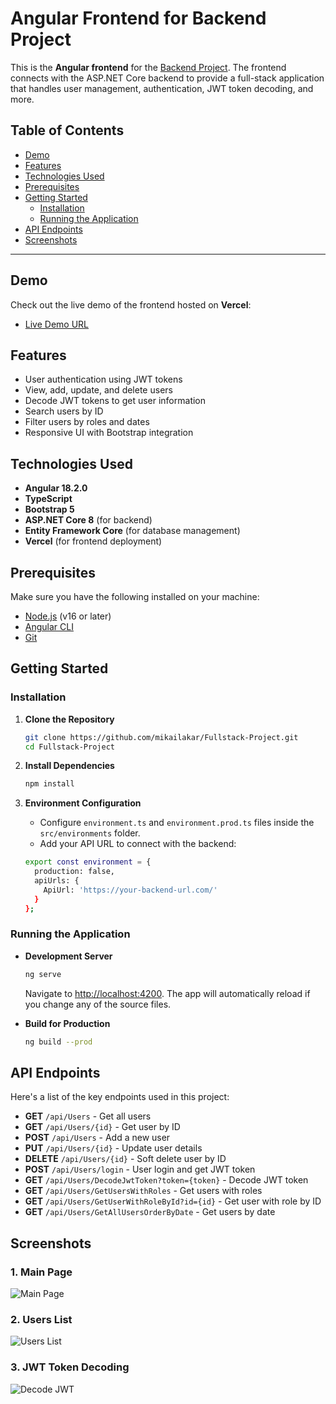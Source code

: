 # Angular Frontend for Backend Project

This is the **Angular frontend** for the [Backend Project](https://github.com/mikailakar/Backend-Project). The frontend connects with the ASP.NET Core backend to provide a full-stack application that handles user management, authentication, JWT token decoding, and more.

## Table of Contents
- [Demo](#demo)
- [Features](#features)
- [Technologies Used](#technologies-used)
- [Prerequisites](#prerequisites)
- [Getting Started](#getting-started)
  - [Installation](#installation)
  - [Running the Application](#running-the-application)
- [API Endpoints](#api-endpoints)
- [Screenshots](#screenshots)

---

## Demo
Check out the live demo of the frontend hosted on **Vercel**:
- [Live Demo URL](https://fullstack-project-mauve.vercel.app)

## Features
- User authentication using JWT tokens
- View, add, update, and delete users
- Decode JWT tokens to get user information
- Search users by ID
- Filter users by roles and dates
- Responsive UI with Bootstrap integration

## Technologies Used
- **Angular 18.2.0**
- **TypeScript**
- **Bootstrap 5**
- **ASP.NET Core 8** (for backend)
- **Entity Framework Core** (for database management)
- **Vercel** (for frontend deployment)

## Prerequisites
Make sure you have the following installed on your machine:
- [Node.js](https://nodejs.org/) (v16 or later)
- [Angular CLI](https://angular.io/cli)
- [Git](https://git-scm.com/)

## Getting Started

### Installation
1. **Clone the Repository**
   ```bash
   git clone https://github.com/mikailakar/Fullstack-Project.git
   cd Fullstack-Project
   ```

3. **Install Dependencies**
   ```bash
   npm install
   ```

4. **Environment Configuration**
   - Configure `environment.ts` and `environment.prod.ts` files inside the `src/environments` folder.
   - Add your API URL to connect with the backend:

   ```bash
   export const environment = {  
     production: false,  
     apiUrls: {  
       ApiUrl: 'https://your-backend-url.com/'  
     }  
   };
   ```

### Running the Application
- **Development Server**
   ```bash
  ng serve
   ```

  Navigate to [http://localhost:4200](http://localhost:4200). The app will automatically reload if you change any of the source files.

- **Build for Production**
   ```bash
  ng build --prod
   ```

## API Endpoints
Here's a list of the key endpoints used in this project:

- **GET** `/api/Users` - Get all users
- **GET** `/api/Users/{id}` - Get user by ID
- **POST** `/api/Users` - Add a new user
- **PUT** `/api/Users/{id}` - Update user details
- **DELETE** `/api/Users/{id}` - Soft delete user by ID
- **POST** `/api/Users/login` - User login and get JWT token
- **GET** `/api/Users/DecodeJwtToken?token={token}` - Decode JWT token
- **GET** `/api/Users/GetUsersWithRoles` - Get users with roles
- **GET** `/api/Users/GetUserWithRoleById?id={id}` - Get user with role by ID
- **GET** `/api/Users/GetAllUsersOrderByDate` - Get users by date

## Screenshots
### 1. Main Page
![Main Page](https://)

### 2. Users List
![Users List](https://)

### 3. JWT Token Decoding
![Decode JWT](https://)
